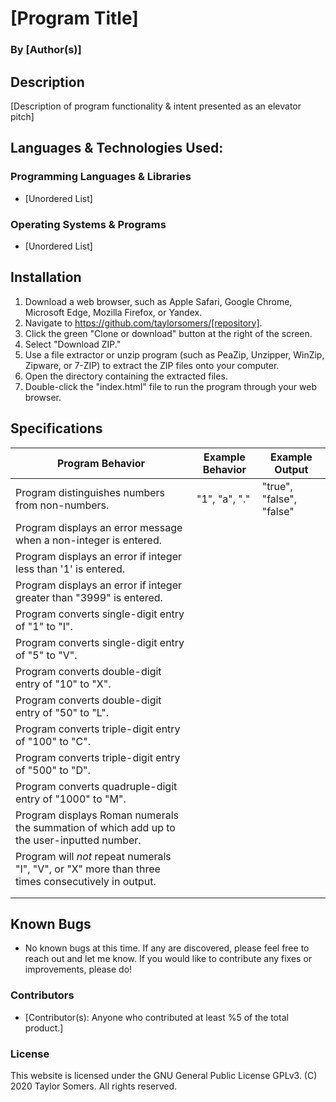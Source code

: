 # [Program Title]

  ### By [Author(s)]

## Description

  [Description of program functionality & intent presented as an elevator pitch]

## Languages & Technologies Used:

  ### Programming Languages & Libraries
  * [Unordered List]

  ### Operating Systems & Programs
  * [Unordered List]

## Installation

  1. Download a web browser, such as Apple Safari, Google Chrome, Microsoft Edge, Mozilla Firefox, or Yandex.
  2. Navigate to https://github.com/taylorsomers/[repository].
  3. Click the green "Clone or download" button at the right of the screen.
  4. Select "Download ZIP."
  5. Use a file extractor or unzip program (such as PeaZip, Unzipper, WinZip, Zipware, or 7-ZIP) to extract the ZIP files onto your computer.
  6. Open the directory containing the extracted files.
  7. Double-click the "index.html" file to run the program through your web browser.

## Specifications

  | Program Behavior | Example Behavior | Example Output |
  |---|---|---|
  | Program distinguishes numbers from non-numbers. | "1", "a", "." | "true", "false", "false" |
  | Program displays an error message when a non-integer is entered. |  |  |
  | Program displays an error if integer less than '1' is entered. |  |  |
  | Program displays an error if integer greater than "3999" is entered. |  |  |
  | Program converts single-digit entry of "1" to "I". |  |  |
  | Program converts single-digit entry of "5" to "V". |  |  |
  | Program converts double-digit entry of "10" to "X". |  |  |
  | Program converts double-digit entry of "50" to "L". |  |  |
  | Program converts triple-digit entry of "100" to "C". |  |  |
  | Program converts triple-digit entry of "500" to "D". |  |  |
  | Program converts quadruple-digit entry of "1000" to "M". |  |  |
  | Program displays Roman numerals the summation of which add up to the user-inputted number. |  |  |
  | Program will *not* repeat numerals "I", "V", or "X" more than three times consecutively in output. |  |  |
  |  |  |  |
  |  |  |  |

## Known Bugs

  * No known bugs at this time. If any are discovered, please feel free to reach out and let me know. If you would like to contribute any fixes or improvements, please do!

### Contributors

  * [Contributor(s): Anyone who contributed at least %5 of the total product.]

### License

This website is licensed under the GNU General Public License GPLv3. (C) 2020 Taylor Somers. All rights reserved.